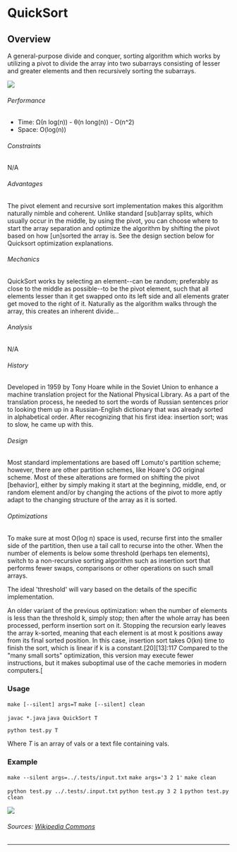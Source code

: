 # QuickSort

Overview
---
A general-purpose divide and conquer, sorting algorithm which works by utilizing a 
pivot to divide the array into two subarrays consisting of lesser and greater 
elements and then recursively sorting the subarrays.

![][a]

###### Performance
* Time: Ω(n log(n)) - θ(n long(n)) - O(n^2)
* Space: O(log(n))

###### Constraints
N/A

###### Advantages
The pivot element and recursive sort implementation makes this algorithm naturally 
nimble and coherent. Unlike standard [sub]array splits, which usually occur in the 
middle, by using the pivot, you can choose where to start the array separation and 
optimize the algorithm by shifting the pivot based on how [un]sorted the array is. 
See the design section below for Quicksort optimization explanations.

###### Mechanics
QuickSort works by selecting an element--can be random; preferably as close to the
middle as possible--to be the pivot element, such that all elements lesser than it 
get swapped onto its left side and all elements grater get moved to the right of 
it. Naturally as the algorithm walks through the array, this creates an inherent 
divide...

###### Analysis
N/A

###### History
Developed in 1959 by Tony Hoare while in the Soviet Union to enhance a machine 
translation project for the National Physical Library. As a part of the 
translation process, he needed to sort the words of Russian sentences 
prior to looking them up in a Russian-English dictionary that was 
already sorted in alphabetical order. After recognizing that his 
first idea: insertion sort; was to slow, he came up with this.

###### Design
Most standard implementations are based off Lomuto's partition scheme; however, 
there are other partition schemes, like Hoare's _OG_ original scheme. Most of 
these alterations are formed on shifting the pivot [behavior], either by 
simply making it start at the beginning, middle, end, or random element 
and/or by changing the actions of the pivot to more aptly adapt to the 
changing structure of the array as it is sorted.

###### Optimizations
To make sure at most O(log n) space is used, recurse first into the smaller side 
of the partition, then use a tail call to recurse into the other. When the 
number of elements is below some threshold (perhaps ten elements), switch 
to a non-recursive sorting algorithm such as insertion sort that performs 
fewer swaps, comparisons or other operations on such small arrays. 

The ideal 'threshold' will vary based on the details of the specific implementation. 

An older variant of the previous optimization: when the number of elements is less than the threshold k, simply stop; then after the whole array has been processed, perform insertion sort on it. Stopping the recursion early leaves the array k-sorted, meaning that each element is at most k positions away from its final sorted position. In this case, insertion sort takes O(kn) time to finish the sort, which is linear if k is a constant.[20][13]:117 Compared to the "many small sorts" optimization, this version may execute fewer instructions, but it makes suboptimal use of the cache memories in modern computers.[

### Usage

`make [--silent] args=T`
`make [--silent] clean`

`javac *.java`
`java QuickSort T`

`python test.py T`

Where _T_ is an array of vals or a text file containing vals. 


### Example
`make --silent args=../.tests/input.txt`
`make args='3 2 1'`
`make clean`

`python test.py ../.tests/.input.txt`
`python test.py 3 2 1`
`python test.py clean`

![][b]

###### Sources: [Wikipedia Commons](https://commons.wikimedia.org/wiki/Main_Page)

--------------------------------------------------------------------------------
[a]: ./.res/img1.gif
[b]: ./.res/img2.gif
